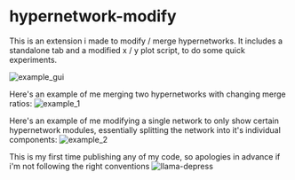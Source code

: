 # hypernetwork-modify
This is an extension i made to modify / merge hypernetworks.
It includes a standalone tab and a modified x / y plot script, to do some quick experiments.

![example_gui](https://user-images.githubusercontent.com/122182506/211172161-2c6b8965-221a-4fbd-ac42-3e2f11919d5a.jpg)

Here's an example of me merging two hypernetworks with changing merge ratios:
![example_1](https://user-images.githubusercontent.com/122182506/211172206-0f10d0d9-b74c-4e78-9cda-32e9d4e9fb55.jpg)

Here's an example of me modifying a single network to only show certain hypernetwork modules, essentially splitting the network into it's individual components:
![example_2](https://user-images.githubusercontent.com/122182506/211172262-e1e5ff01-7d36-44e8-9f74-21fd834792d5.jpg)

This is my first time publishing any of my code, so apologies in advance if i'm not following the right conventions ![llama-depress](https://user-images.githubusercontent.com/122182506/211172337-2dc8ad87-9861-406e-a78d-884123eaf795.gif)
